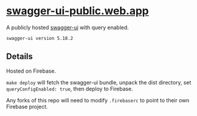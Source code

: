 # <a href="https://swagger-ui-public.web.app" target="_blank" rel="noopener noreferrer">swagger-ui-public.web.app</a>
A publicly hosted [swagger-ui](https://github.com/swagger-api/swagger-ui) with query enabled.

`swagger-ui version 5.18.2`

## Details
Hosted on Firebase.

`make deploy` will fetch the swagger-ui bundle, unpack the dist directory, set `queryConfigEnabled: true`, then deploy to Firebase.

Any forks of this repo will need to modify `.firebaserc` to point to their own Firebase project.
